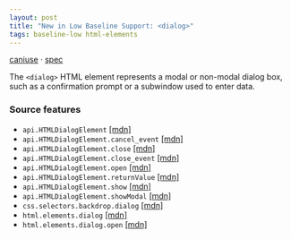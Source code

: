 ```yaml
---
layout: post
title: "New in Low Baseline Support: <dialog>"
tags: baseline-low html-elements
---
```


[caniuse](https://caniuse.com/?search=dialog) · [spec](https://html.spec.whatwg.org/multipage/interactive-elements.html#the-dialog-element)

The `<dialog>` HTML element represents a modal or non-modal dialog box, such as a confirmation prompt or a subwindow used to enter data.

### Source features

- ``api.HTMLDialogElement`` [[mdn]](https://https://developer.mozilla.org/en-US/search?q=api.HTMLDialogElement)
- ``api.HTMLDialogElement.cancel_event`` [[mdn]](https://https://developer.mozilla.org/en-US/search?q=api.HTMLDialogElement.cancel_event)
- ``api.HTMLDialogElement.close`` [[mdn]](https://https://developer.mozilla.org/en-US/search?q=api.HTMLDialogElement.close)
- ``api.HTMLDialogElement.close_event`` [[mdn]](https://https://developer.mozilla.org/en-US/search?q=api.HTMLDialogElement.close_event)
- ``api.HTMLDialogElement.open`` [[mdn]](https://https://developer.mozilla.org/en-US/search?q=api.HTMLDialogElement.open)
- ``api.HTMLDialogElement.returnValue`` [[mdn]](https://https://developer.mozilla.org/en-US/search?q=api.HTMLDialogElement.returnValue)
- ``api.HTMLDialogElement.show`` [[mdn]](https://https://developer.mozilla.org/en-US/search?q=api.HTMLDialogElement.show)
- ``api.HTMLDialogElement.showModal`` [[mdn]](https://https://developer.mozilla.org/en-US/search?q=api.HTMLDialogElement.showModal)
- ``css.selectors.backdrop.dialog`` [[mdn]](https://https://developer.mozilla.org/en-US/search?q=css.selectors.backdrop.dialog)
- ``html.elements.dialog`` [[mdn]](https://https://developer.mozilla.org/en-US/search?q=html.elements.dialog)
- ``html.elements.dialog.open`` [[mdn]](https://https://developer.mozilla.org/en-US/search?q=html.elements.dialog.open)
